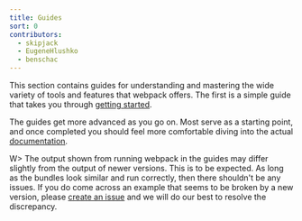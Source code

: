 ```yaml
---
title: Guides
sort: 0
contributors:
  - skipjack
  - EugeneHlushko
  - benschac
---
```


This section contains guides for understanding and mastering the wide variety of tools and features that webpack offers. The first is a simple guide that takes you through [getting started](/guides/getting-started/).

The guides get more advanced as you go on. Most serve as a starting point, and once completed you should feel more comfortable diving into the actual [documentation](/configuration/).

W> The output shown from running webpack in the guides may differ slightly from the output of newer versions. This is to be expected. As long as the bundles look similar and run correctly, then there shouldn't be any issues. If you do come across an example that seems to be broken by a new version, please [create an issue](https://github.com/webpack/webpack.js.org/issues/new/choose) and we will do our best to resolve the discrepancy.
